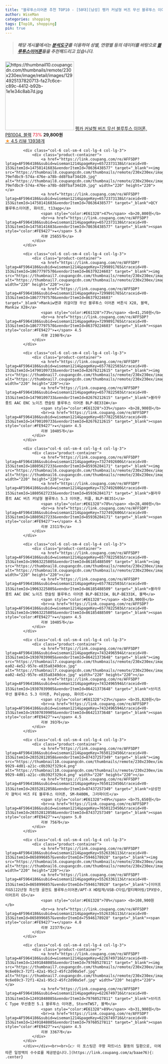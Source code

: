 ```yaml
---
title: "블루투스이어폰 추천 TOP10 - [50대][남성] 펭카 커널형 버즈 무선 블루투스 이어폰, PB1004, 블랙"
author: WiseMan
categories: shopping
tags: [Top10, shopping]
pin: true
---
```


> ##### 해당 게시물에서는 [**분석도구**](https://itemscout.io/)를 이용하여 **성별**, **연령별** 등의 데이터를 바탕으로 [**블루투스이어폰**](https://link.coupang.com/a/baae76)들을 추천해드리고 있습니다.
<div class="container"><div class="row">
            <div class="col-6 col-sm-4 col-lg-4 col-lg-3">
                <div class="product-container">
                    <a href="https://link.coupang.com/re/AFFSDP?lptag=AF5964186&subid=wiseman1214&pageKey=6408661241&traceid=V0-153&itemId=12976834753&vendorItemId=85514693687" target="_blank"><img src="https://thumbnail10.coupangcdn.com/thumbnails/remote/230x230ex/image/retail/images/1294925137820713-fa27c6ce-c89c-4412-b92b-1e1e34c8ab7d.jpg" alt="https://thumbnail10.coupangcdn.com/thumbnails/remote/230x230ex/image/retail/images/1294925137820713-fa27c6ce-c89c-4412-b92b-1e1e34c8ab7d.jpg" width="220" height="220"></a>
                    <a href="https://link.coupang.com/re/AFFSDP?lptag=AF5964186&subid=wiseman1214&pageKey=6408661241&traceid=V0-153&itemId=12976834753&vendorItemId=85514693687" target="_blank">펭카 커널형 버즈 무선 블루투스 이어폰, PB1004, 블랙</a>
                    <span style="color:#E61328">73%</span> <b>29,800원</b>
                    <br><a href="https://link.coupang.com/re/AFFSDP?lptag=AF5964186&subid=wiseman1214&pageKey=6408661241&traceid=V0-153&itemId=12976834753&vendorItemId=85514693687" target="_blank"><span style="color:#FE9427">★</span> 4.5
                    리뷰 13938개</a>
                </div>
            </div>
            
            <div class="col-6 col-sm-4 col-lg-4 col-lg-3">
                <div class="product-container">
                    <a href="https://link.coupang.com/re/AFFSDP?lptag=AF5964186&subid=wiseman1214&pageKey=6572373138&traceid=V0-153&itemId=14758141683&vendorItemId=78636438577" target="_blank"><img src="https://thumbnail8.coupangcdn.com/thumbnails/remote/230x230ex/image/retail/images/8488529899314438-79efdbc9-574a-476e-a78b-dd8fbaf34d20.jpg" alt="https://thumbnail8.coupangcdn.com/thumbnails/remote/230x230ex/image/retail/images/8488529899314438-79efdbc9-574a-476e-a78b-dd8fbaf34d20.jpg" width="220" height="220"></a>
                    <a href="https://link.coupang.com/re/AFFSDP?lptag=AF5964186&subid=wiseman1214&pageKey=6572373138&traceid=V0-153&itemId=14758141683&vendorItemId=78636438577" target="_blank">QCY 블루투스이어폰, 화이트, t13app</a>
                    <span style="color:#E61328">47%</span> <b>20,800원</b>
                    <br><a href="https://link.coupang.com/re/AFFSDP?lptag=AF5964186&subid=wiseman1214&pageKey=6572373138&traceid=V0-153&itemId=14758141683&vendorItemId=78636438577" target="_blank"><span style="color:#FE9427">★</span> 5.0
                    리뷰 25655개</a>
                </div>
            </div>
            
            <div class="col-6 col-sm-4 col-lg-4 col-lg-3">
                <div class="product-container">
                    <a href="https://link.coupang.com/re/AFFSDP?lptag=AF5964186&subid=wiseman1214&pageKey=7299891765&traceid=V0-153&itemId=18677797570&vendorItemId=86379224603" target="_blank"><img src="https://thumbnail7.coupangcdn.com/thumbnails/remote/230x230ex/image/vendor_inventory/00b6/26d555af4b7a23b9eb74d9a2e1439a96ae2d76dc4cd1383b57a0d0cc459b.jpg" alt="https://thumbnail7.coupangcdn.com/thumbnails/remote/230x230ex/image/vendor_inventory/00b6/26d555af4b7a23b9eb74d9a2e1439a96ae2d76dc4cd1383b57a0d0cc459b.jpg" width="220" height="220"></a>
                    <a href="https://link.coupang.com/re/AFFSDP?lptag=AF5964186&subid=wiseman1214&pageKey=7299891765&traceid=V0-153&itemId=18677797570&vendorItemId=86379224603" target="_blank">Mankiw맨큐 귀걸이형 무선 블루투스 이어폰 버튼식 X28, 블랙, Mankiw X28</a>
                    <span style="color:#E61328">73%</span> <b>41,250원</b>
                    <br><a href="https://link.coupang.com/re/AFFSDP?lptag=AF5964186&subid=wiseman1214&pageKey=7299891765&traceid=V0-153&itemId=18677797570&vendorItemId=86379224603" target="_blank"><span style="color:#FE9427">★</span> 4.5
                    리뷰 2198개</a>
                </div>
            </div>
            
            <div class="col-6 col-sm-4 col-lg-4 col-lg-3">
                <div class="product-container">
                    <a href="https://link.coupang.com/re/AFFSDP?lptag=AF5964186&subid=wiseman1214&pageKey=6577822503&traceid=V0-153&itemId=14790109733&vendorItemId=82676212615" target="_blank"><img src="https://thumbnail7.coupangcdn.com/thumbnails/remote/230x230ex/image/vendor_inventory/00a6/54c86d39dd4149a276455d8e0524d7fb5c89bb63d49632b53a81704698ec.jpg" alt="https://thumbnail7.coupangcdn.com/thumbnails/remote/230x230ex/image/vendor_inventory/00a6/54c86d39dd4149a276455d8e0524d7fb5c89bb63d49632b53a81704698ec.jpg" width="220" height="220"></a>
                    <a href="https://link.coupang.com/re/AFFSDP?lptag=AF5964186&subid=wiseman1214&pageKey=6577822503&traceid=V0-153&itemId=14790109733&vendorItemId=82676212615" target="_blank">블라우풍트 AAC ENC 노이즈 캔슬링 블루투스 이어폰 BLP-BE331W</a>
                    <span style="color:#E61328">33%</span> <b>28,900원</b>
                    <br><a href="https://link.coupang.com/re/AFFSDP?lptag=AF5964186&subid=wiseman1214&pageKey=6577822503&traceid=V0-153&itemId=14790109733&vendorItemId=82676212615" target="_blank"><span style="color:#FE9427">★</span> 4.5
                    리뷰 10405개</a>
                </div>
            </div>
            
            <div class="col-6 col-sm-4 col-lg-4 col-lg-3">
                <div class="product-container">
                    <a href="https://link.coupang.com/re/AFFSDP?lptag=AF5964186&subid=wiseman1214&pageKey=7327492600&traceid=V0-153&itemId=18805627233&vendorItemId=85936284171" target="_blank"><img src="https://thumbnail6.coupangcdn.com/thumbnails/remote/230x230ex/image/vendor_inventory/401a/f5a24047f3fd1c7a26ad3eaa08ec54081e5e42d3111a693861b9f983e8dd.jpg" alt="https://thumbnail6.coupangcdn.com/thumbnails/remote/230x230ex/image/vendor_inventory/401a/f5a24047f3fd1c7a26ad3eaa08ec54081e5e42d3111a693861b9f983e8dd.jpg" width="220" height="220"></a>
                    <a href="https://link.coupang.com/re/AFFSDP?lptag=AF5964186&subid=wiseman1214&pageKey=7327492600&traceid=V0-153&itemId=18805627233&vendorItemId=85936284171" target="_blank">블라우풍트 AAC 버즈 커널형 블루투스 5.3 이어폰, 퍼플, BLP-BE351</a>
                    <span style="color:#E61328">78%</span> <b>28,400원</b>
                    <br><a href="https://link.coupang.com/re/AFFSDP?lptag=AF5964186&subid=wiseman1214&pageKey=7327492600&traceid=V0-153&itemId=18805627233&vendorItemId=85936284171" target="_blank"><span style="color:#FE9427">★</span> 4.5
                    리뷰 2311개</a>
                </div>
            </div>
            
            <div class="col-6 col-sm-4 col-lg-4 col-lg-3">
                <div class="product-container">
                    <a href="https://link.coupang.com/re/AFFSDP?lptag=AF5964186&subid=wiseman1214&pageKey=6577822503&traceid=V0-153&itemId=19063225805&vendorItemId=86185488509" target="_blank"><img src="https://thumbnail8.coupangcdn.com/thumbnails/remote/230x230ex/image/vendor_inventory/125e/47ee8f08e0524db688ba8403259bb82eb8622fdb7fe98126994de97afc12.jpg" alt="https://thumbnail8.coupangcdn.com/thumbnails/remote/230x230ex/image/vendor_inventory/125e/47ee8f08e0524db688ba8403259bb82eb8622fdb7fe98126994de97afc12.jpg" width="220" height="220"></a>
                    <a href="https://link.coupang.com/re/AFFSDP?lptag=AF5964186&subid=wiseman1214&pageKey=6577822503&traceid=V0-153&itemId=19063225805&vendorItemId=86185488509" target="_blank">블라우풍트 AAC ENC 노이즈 캔슬링 블루투스 이어폰 BLP-BE331W, BLP-BE331K, 블랙</a>
                    <span style="color:#E61328"></span> <b>28,900원</b>
                    <br><a href="https://link.coupang.com/re/AFFSDP?lptag=AF5964186&subid=wiseman1214&pageKey=6577822503&traceid=V0-153&itemId=19063225805&vendorItemId=86185488509" target="_blank"><span style="color:#FE9427">★</span> 4.5
                    리뷰 10405개</a>
                </div>
            </div>
            
            <div class="col-6 col-sm-4 col-lg-4 col-lg-3">
                <div class="product-container">
                    <a href="https://link.coupang.com/re/AFFSDP?lptag=AF5964186&subid=wiseman1214&pageKey=7432496594&traceid=V0-153&itemId=19307039905&vendorItemId=86421373648" target="_blank"><img src="https://thumbnail7.coupangcdn.com/thumbnails/remote/230x230ex/image/retail/images/2023/06/29/16/1/d5104bbf-ea02-4e52-957e-e835a8349dce.jpg" alt="https://thumbnail7.coupangcdn.com/thumbnails/remote/230x230ex/image/retail/images/2023/06/29/16/1/d5104bbf-ea02-4e52-957e-e835a8349dce.jpg" width="220" height="220"></a>
                    <a href="https://link.coupang.com/re/AFFSDP?lptag=AF5964186&subid=wiseman1214&pageKey=7432496594&traceid=V0-153&itemId=19307039905&vendorItemId=86421373648" target="_blank">브리츠 무선 블루투스 5.3 이어폰, Polypop, 화이트</a>
                    <span style="color:#E61328">23%</span> <b>35,820원</b>
                    <br><a href="https://link.coupang.com/re/AFFSDP?lptag=AF5964186&subid=wiseman1214&pageKey=7432496594&traceid=V0-153&itemId=19307039905&vendorItemId=86421373648" target="_blank"><span style="color:#FE9427">★</span> 4.5
                    리뷰 393개</a>
                </div>
            </div>
            
            <div class="col-6 col-sm-4 col-lg-4 col-lg-3">
                <div class="product-container">
                    <a href="https://link.coupang.com/re/AFFSDP?lptag=AF5964186&subid=wiseman1214&pageKey=7650123450&traceid=V0-153&itemId=20352812058&vendorItemId=87437257349" target="_blank"><img src="https://thumbnail10.coupangcdn.com/thumbnails/remote/230x230ex/image/retail/images/2023/10/13/10/9/b148b59f-9929-4d01-a21c-c0b392f329c4.png" alt="https://thumbnail10.coupangcdn.com/thumbnails/remote/230x230ex/image/retail/images/2023/10/13/10/9/b148b59f-9929-4d01-a21c-c0b392f329c4.png" width="220" height="220"></a>
                    <a href="https://link.coupang.com/re/AFFSDP?lptag=AF5964186&subid=wiseman1214&pageKey=7650123450&traceid=V0-153&itemId=20352812058&vendorItemId=87437257349" target="_blank">삼성전자 갤럭시 버즈 FE 블루투스 이어폰, SM-R400N, 그라파이트</a>
                    <span style="color:#E61328">49%</span> <b>75,650원</b>
                    <br><a href="https://link.coupang.com/re/AFFSDP?lptag=AF5964186&subid=wiseman1214&pageKey=7650123450&traceid=V0-153&itemId=20352812058&vendorItemId=87437257349" target="_blank"><span style="color:#FE9427">★</span> 5.0
                    리뷰 756개</a>
                </div>
            </div>
            
            <div class="col-6 col-sm-4 col-lg-4 col-lg-3">
                <div class="product-container">
                    <a href="https://link.coupang.com/re/AFFSDP?lptag=AF5964186&subid=wiseman1214&pageKey=5526336113&traceid=V0-153&itemId=8658996857&vendorItemId=75946178928" target="_blank"><img src="https://thumbnail6.coupangcdn.com/thumbnails/remote/230x230ex/image/vendor_inventory/7c84/5ae17f73fe1ca0eba61464154a473d88ee5dcc3730fa8f1bf976698519b1.jpg" alt="https://thumbnail6.coupangcdn.com/thumbnails/remote/230x230ex/image/vendor_inventory/7c84/5ae17f73fe1ca0eba61464154a473d88ee5dcc3730fa8f1bf976698519b1.jpg" width="220" height="220"></a>
                    <a href="https://link.coupang.com/re/AFFSDP?lptag=AF5964186&subid=wiseman1214&pageKey=5526336113&traceid=V0-153&itemId=8658996857&vendorItemId=75946178928" target="_blank">[이어프리G5]22년형 최신형 골전도 블루투스이어폰/APT-X HD탑재/USB-C타입/멀티페어링/IPX방수, 이어프리 G5</a>
                    <span style="color:#E61328">78%</span> <b>108,900원</b>
                    <br><a href="https://link.coupang.com/re/AFFSDP?lptag=AF5964186&subid=wiseman1214&pageKey=5526336113&traceid=V0-153&itemId=8658996857&vendorItemId=75946178928" target="_blank"><span style="color:#FE9427">★</span> 4.0
                    리뷰 2237개</a>
                </div>
            </div>
            
            <div class="col-6 col-sm-4 col-lg-4 col-lg-3">
                <div class="product-container">
                    <a href="https://link.coupang.com/re/AFFSDP?lptag=AF5964186&subid=wiseman1214&pageKey=6226749716&traceid=V0-153&itemId=12491848085&vendorItemId=79760527811" target="_blank"><img src="https://thumbnail7.coupangcdn.com/thumbnails/remote/230x230ex/image/retail/images/365691506289386-9c6e69c3-72f1-42a1-95c2-45fc2d90a5ef.jpg" alt="https://thumbnail7.coupangcdn.com/thumbnails/remote/230x230ex/image/retail/images/365691506289386-9c6e69c3-72f1-42a1-95c2-45fc2d90a5ef.jpg" width="220" height="220"></a>
                    <a href="https://link.coupang.com/re/AFFSDP?lptag=AF5964186&subid=wiseman1214&pageKey=6226749716&traceid=V0-153&itemId=12491848085&vendorItemId=79760527811" target="_blank">브리츠 C Type 무선충전 5.1 블루투스 이어폰, StormTWS7, 블랙</a>
                    <span style="color:#E61328">89%</span> <b>31,900원</b>
                    <br><a href="https://link.coupang.com/re/AFFSDP?lptag=AF5964186&subid=wiseman1214&pageKey=6226749716&traceid=V0-153&itemId=12491848085&vendorItemId=79760527811" target="_blank"><span style="color:#FE9427">★</span> 4.5
                    리뷰 3367개</a>
                </div>
            </div>
            </div></div><br><br>[👉 이 포스팅은 쿠팡 파트너스 활동의 일환으로, 이에 따른 일정액의 수수료를 제공받습니다.](https://link.coupang.com/a/baae76){: .center}